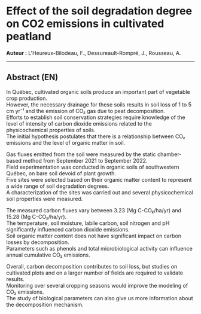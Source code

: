 # Effect of the soil degradation degree on CO2 emissions in cultivated peatland

**Auteur :** L'Heureux-Bilodeau, F., Dessureault-Rompré, J., Rousseau, A.  

---

## Abstract (EN)

In Québec, cultivated organic soils produce an important part of vegetable crop production.  
However, the necessary drainage for these soils results in soil loss of 1 to 5 cm yr⁻¹ and the emission of CO₂ gas due to peat decomposition.  
Efforts to establish soil conservation strategies require knowledge of the level of intensity of carbon dioxide emissions related to the physicochemical properties of soils.  
The initial hypothesis postulates that there is a relationship between CO₂ emissions and the level of organic matter in soil.

Gas fluxes emitted from the soil were measured by the static chamber-based method from September 2021 to September 2022.  
Field experimentation was conducted in organic soils of southwestern Québec, on bare soil devoid of plant growth.  
Five sites were selected based on their organic matter content to represent a wide range of soil degradation degrees.  
A characterization of the sites was carried out and several physicochemical soil properties were measured.

The measured carbon fluxes vary between 3.23 (Mg C-CO₂/ha/yr) and 15.28 (Mg C-CO₂/ha/yr).  
The temperature, soil moisture, labile carbon, soil nitrogen and pH significantly influenced carbon dioxide emissions.  
Soil organic matter content does not have significant impact on carbon losses by decomposition.  
Parameters such as phenols and total microbiological activity can influence annual cumulative CO₂ emissions.

Overall, carbon decomposition contributes to soil loss, but studies on cultivated plots and on a larger number of fields are required to validate results.  
Monitoring over several cropping seasons would improve the modeling of CO₂ emissions.  
The study of biological parameters can also give us more information about the decomposition mechanism.
